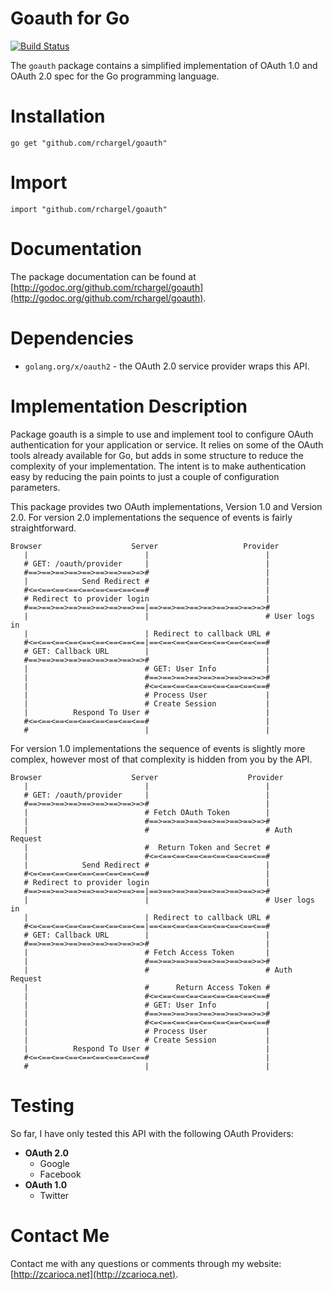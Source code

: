 # Goauth for Go

[![Build Status](https://travis-ci.org/rchargel/goauth.svg?branch=master)](https://travis-ci.org/rchargel/goauth)

The `goauth` package contains a simplified implementation of OAuth 1.0
and OAuth 2.0 spec for the Go programming language.

# Installation

    go get "github.com/rchargel/goauth"

# Import

    import "github.com/rchargel/goauth"

# Documentation

The package documentation can be found at
[http://godoc.org/github.com/rchargel/goauth](http://godoc.org/github.com/rchargel/goauth).

# Dependencies

* `golang.org/x/oauth2` - the OAuth 2.0 service provider wraps this API.

# Implementation Description

Package goauth is a simple to use and implement tool to configure OAuth
authentication for your application or service. It relies on some of the
OAuth tools already available for Go, but adds in some structure to
reduce the complexity of your implementation. The intent is to make
authentication easy by reducing the pain points to just a couple of
configuration parameters.

This package provides two OAuth implementations, Version 1.0 and Version
2.0. For version 2.0 implementations the sequence of events is fairly
straightforward.

	Browser                    Server                   Provider
	   |                          |                          |
	   # GET: /oauth/provider     |                          |
	   #==>==>==>==>==>==>==>==>=>#                          |
	   |            Send Redirect #                          |
	   #<=<==<==<==<==<==<==<==<==#                          |
	   # Redirect to provider login                          |
	   #==>==>==>==>==>==>==>==>==|==>==>==>==>==>==>==>==>=>#
	   |                          |                          # User logs in
	   |                          | Redirect to callback URL #
	   #<=<==<==<==<==<==<==<==<==|==<==<==<==<==<==<==<==<==#
	   # GET: Callback URL        |                          |
	   #==>==>==>==>==>==>==>==>=>#                          |
	   |                          # GET: User Info           |
	   |                          #==>==>==>==>==>==>==>==>=>#
	   |                          #<=<==<==<==<==<==<==<==<==#
	   |                          # Process User             |
	   |                          # Create Session           |
	   |          Respond To User #                          |
	   #<=<==<==<==<==<==<==<==<==#                          |
	   #                          |                          |

For version 1.0 implementations the sequence of events is slightly more
complex, however most of that complexity is hidden from you by the API.

	Browser                    Server                    Provider
	   |                          |                          |
	   # GET: /oauth/provider     |                          |
	   #==>==>==>==>==>==>==>==>=>#                          |
	   |                          # Fetch OAuth Token        |
	   |                          #==>==>==>==>==>==>==>==>=>#
	   |                          #                          # Auth Request
	   |                          #  Return Token and Secret #
	   |                          #<=<==<==<==<==<==<==<==<==#
	   |            Send Redirect #                          |
	   #<=<==<==<==<==<==<==<==<==#                          |
	   # Redirect to provider login                          |
	   #==>==>==>==>==>==>==>==>==|==>==>==>==>==>==>==>==>=>#
	   |                          |                          # User logs in
	   |                          | Redirect to callback URL #
	   #<=<==<==<==<==<==<==<==<==|==<==<==<==<==<==<==<==<==#
	   # GET: Callback URL        |                          |
	   #==>==>==>==>==>==>==>==>=>#                          |
	   |                          # Fetch Access Token       |
	   |                          #==>==>==>==>==>==>==>==>=>#
	   |                          #                          # Auth Request
	   |                          #      Return Access Token #
	   |                          #<=<==<==<==<==<==<==<==<==#
	   |                          # GET: User Info           |
	   |                          #==>==>==>==>==>==>==>==>=>#
	   |                          #<=<==<==<==<==<==<==<==<==#
	   |                          # Process User             |
	   |                          # Create Session           |
	   |          Respond To User #                          |
	   #<=<==<==<==<==<==<==<==<==#                          |
	   #                          |                          |

# Testing

So far, I have only tested this API with the following OAuth Providers:

* **OAuth 2.0**
  * Google
  * Facebook
* **OAuth 1.0**
  * Twitter

# Contact Me

Contact me with any questions or comments through my website: [http://zcarioca.net](http://zcarioca.net).
